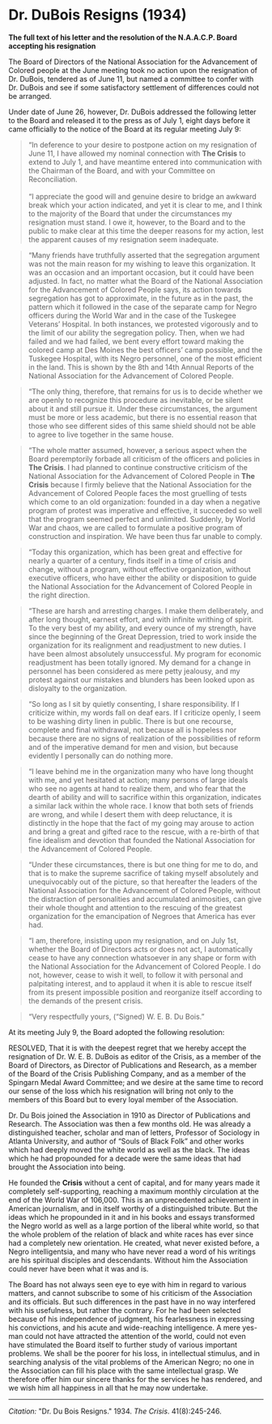 # Dr. DuBois Resigns (1934)

 **The full text of his letter and the resolution of the N.A.A.C.P. Board accepting his resignation**

The Board of Directors of the National Association for the Advancement of Colored people at the June meeting took no action upon the resignation of Dr. DuBois, tendered as of June 11, but named a committee to confer with Dr. DuBois and see if some satisfactory settlement of differences could not be arranged.

Under date of June 26, however, Dr. DuBois addressed the following letter to the Board and released it to the press as of July 1, eight days before it came officially to the notice of the Board at its regular meeting July 9:

> “In deference to your desire to postpone action on my resignation of June 11, I have allowed my nominal connection with **The Crisis** to extend to July 1, and have meantime entered into communication with the Chairman of the Board, and with your Committee on Reconciliation.  
> &nbsp;  
> “I appreciate the good will and genuine desire to bridge an awkward break which your action indicated, and yet it is clear to me, and I think to the majority of the Board that under the circumstances my resignation must stand. I owe it, however, to the Board and to the public to make clear at this time the deeper reasons for my action, lest the apparent causes of my resignation seem inadequate.

> “Many friends have truthfully asserted that the segregation argument was not the main reason for my wishing to leave this organization. It was an occasion and an important occasion, but it could have been adjusted. In fact, no matter what the Board of the National Association for the Advancement of Colored People says, its action towards segregation has got to approximate, in the future as in the past, the pattern which it followed in the case of the separate camp for Negro officers during the World War and in the case of the Tuskegee Veterans’ Hospital. In both instances, we protested vigorously and to the limit of our ability the segregation policy. Then, when we had failed and we had failed, we bent every effort toward making the colored camp at Des Moines the best officers’ camp possible, and the Tuskegee Hospital, with its Negro personnel, one of the most efficient in the land. This is shown by the 8th and 14th Annual Reports of the National Association for the Advancement of Colored People.

> “The only thing, therefore, that remains for us is to decide whether we are openly to recognize this procedure as inevitable, or be silent about it and still pursue it. Under these circumstances, the argument must be more or less academic, but there is no essential reason that those who see different sides of this same shield should not be able to agree to live together in the same house.

> “The whole matter assumed, however, a serious aspect when the Board peremptorily forbade all criticism of the officers and policies in **The Crisis**. I had planned to continue constructive criticism of the National Association for the Advancement of Colored People in **The Crisis** because I firmly believe that the National Association for the Advancement of Colored People faces the most gruelling of tests which come to an old organization: founded in a day when a negative program of protest was imperative and effective, it succeeded so well that the program seemed perfect and unlimited. Suddenly, by World War and chaos, we are called to formulate a positive program of construction and inspiration. We have been thus far unable to comply.

> “Today this organization, which has been great and effective for nearly a quarter of a century, finds itself in a time of crisis and change, without a program, without effective organization, without executive officers, who have either the ability or disposition to guide the National Association for the Advancement of Colored People in the right direction.

> “These are harsh and arresting charges. I make them deliberately, and after long thought, earnest effort, and with infinite writhing of spirit. To the very best of my ability, and every ounce of my strength, have since the beginning of the Great Depression, tried to work inside the organization for its realignment and readjustment to new duties. I have been almost absolutely unsuccessful. My program for economic readjustment has been totally ignored. My demand for a change in personnel has been considered as mere petty jealousy, and my protest against our mistakes and blunders has been looked upon as disloyalty to the organization.

> “So long as I sit by quietly consenting, I share responsibility. If I criticize within, my words fall on deaf ears. If I criticize openly, I seem to be washing dirty linen in public. There is but one recourse, complete and final withdrawal, not because all is hopeless nor because there are no signs of realization of the possibilities of reform and of the imperative demand for men and vision, but because evidently I personally can do nothing more.

> “I leave behind me in the organization many who have long thought with me, and yet hesitated at action; many persons of large ideals who see no agents at hand to realize them, and who fear that the dearth of ability and will to sacrifice within this organization, indicates a similar lack within the whole race. I know that both sets of friends are wrong, and while I desert them with deep reluctance, it is distinctly in the hope that the fact of my going may arouse to action and bring a great and gifted race to the rescue, with a re-birth of that fine idealism and devotion that founded the National Association for the Advancement of Colored People.

> “Under these circumstances, there is but one thing for me to do, and that is to make the supreme sacrifice of taking myself absolutely and unequivocably out of the picture, so that hereafter the leaders of the National Association for the Advancement of Colored People, without the distraction of personalities and accumulated animosities, can give their whole thought and attention to the rescuing of the greatest organization for the emancipation of Negroes that America has ever had.

> “I am, therefore, insisting upon my resignation, and on July 1st, whether the Board of Directors acts or does not act, I automatically cease to have any connection whatsoever in any shape or form with the National Association for the Advancement of Colored People. I do not, however, cease to wish it well, to follow it with personal and palpitating interest, and to applaud it when it is able to rescue itself from its present impossible position and reorganize itself according to the demands of the present crisis.

> “Very respectfully yours,
(“Signed) W. E. B. Du Bois.”

 At its meeting July 9, the Board adopted the following resolution:

RESOLVED, That it is with the deepest regret that we hereby accept the resignation of Dr. W. E. B. DuBois as editor of the Crisis, as a member of the Board of Directors, as Director of Publications and Research, as a member of the Board of the Crisis Publishing Company, and as a member of the Spingarn Medal Award Committee; and we desire at the same time to record our sense of the loss which his resignation will bring not only to the members of this Board but to every loyal member of the Association.

Dr. Du Bois joined the Association in 1910 as Director of Publications and Research. The Association was then a few months old. He was already a distinguished teacher, scholar and man of letters, Professor of Sociology in Atlanta University, and author of “Souls of Black Folk” and other works which had deeply moved the white world as well as the black. The ideas which he had propounded for a decade were the same ideas that had brought the Association into being.

He founded the **Crisis** without a cent of capital, and for many years made it completely self-supporting, reaching a maximum monthly circulation at the end of the World War of 106,000. This is an unprecedented achievement in American journalism, and in itself worthy of a distinguished tribute. But the ideas which he propounded in it and in his books and essays transformed the Negro world as well as a large portion of the liberal white world, so that the whole problem of the relation of black and white races has ever since had a completely new orientation. He created, what never existed before, a Negro intelligentsia, and many who have never read a word of his writings are his spiritual disciples and descendants. Without him the Association could never have been what it was and is.

The Board has not always seen eye to eye with him in regard to various matters, and cannot subscribe to some of his criticism of the Association and its officials. But such differences in the past have in no way interfered with his usefulness, but rather the contrary. For he had been selected because of his independence of judgment, his fearlessness in expressing his convictions, and his acute and wide-reaching intelligence. A mere yes-man could not have attracted the attention of the world, could not even have stimulated the Board itself to further study of various important problems. We shall be the poorer for his loss, in intellectual stimulus, and in searching analysis of the vital problems of the American Negro; no one in the Association can fill his place with the same intellectual grasp. We therefore offer him our sincere thanks for the services he has rendered, and we wish him all happiness in all that he may now undertake.


_________________
*Citation:* "Dr. Du Bois Resigns." 1934. *The Crisis*. 41(8):245-246.
